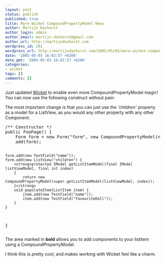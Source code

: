 ```yaml
---
layout: post
status: publish
published: true
title: More Wicket CompoundPropertyModel News
author: Martijn Dashorst
author_login: admin
author_email: martijn.dashorst@gmail.com
author_url: http://martijndashorst.com
wordpress_id: 201
wordpress_url: http://martijndashorst.com/2005/05/03/more-wicket-compoundpropertymodel-news/
date: '2005-05-03 16:02:57 +0200'
date_gmt: '2005-05-03 16:02:57 +0200'
categories:
- wicket
tags: []
comments: []
---
```

<p>Just updated <a href="http://wicket.sourceforge.net" title="Wicket">Wicket</a> to enable even more CompoundPropertyModel magic! You can now use the following construct without pain:</p>
<p>The most important change is that you can just use the <em>'children'</em> property as a model for a ListView, as you would any other property with any other Component.</p>
<pre>/** Constructor */
public FooPage() {
    Form form = new Form("form", new CompoundPropertyModel(new Person(), null);
    add(form);

    form.add(new TextField("name"));
    form.add(new ListView("children") {
        <strong>protected IModel getListItemModel(final IModel listViewModel, final int index)
        {
            return new CompoundPropertyModel(super.getListItemModel(listViewModel, index));
        }</strong>
        void populateItem(ListItem item) {
            item.add(new TextField("name"));
            item.add(new TextField("favouriteDoll"));
        }
    }
}</pre>
<p>The area marked in <strong>bold</strong> allows you to add components to your listitem using a CompoundPropertyModel.</p>
<p>I think this is pretty cool, and makes working with Wicket feel like a charm.</p>
